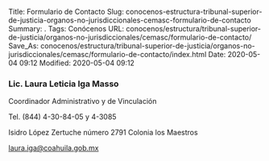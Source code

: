 Title: Formulario de Contacto
Slug: conocenos-estructura-tribunal-superior-de-justicia-organos-no-jurisdiccionales-cemasc-formulario-de-contacto
Summary: .
Tags: Conócenos
URL: conocenos/estructura/tribunal-superior-de-justicia/organos-no-jurisdiccionales/cemasc/formulario-de-contacto/
Save_As: conocenos/estructura/tribunal-superior-de-justicia/organos-no-jurisdiccionales/cemasc/formulario-de-contacto/index.html
Date: 2020-05-04 09:12
Modified: 2020-05-04 09:12



### Lic. Laura Leticia Iga Masso

Coordinador Administrativo y de Vinculación

Tel. (844) 4-30-84-05 y 4-3085

Isidro López Zertuche número 2791 Colonia los Maestros

laura.iga@coahuila.gob.mx



